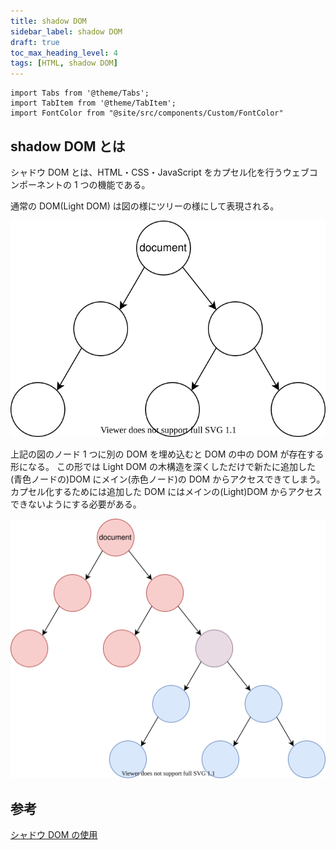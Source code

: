 ```yaml
---
title: shadow DOM
sidebar_label: shadow DOM
draft: true
toc_max_heading_level: 4
tags: [HTML, shadow DOM]
---
```


```mdx-code-block
import Tabs from '@theme/Tabs';
import TabItem from '@theme/TabItem';
import FontColor from "@site/src/components/Custom/FontColor"
```

## shadow DOM とは

シャドウ DOM とは、HTML・CSS・JavaScript をカプセル化を行うウェブコンポーネントの 1 つの機能である。

通常の DOM(Light DOM) は図の様にツリーの様にして表現される。

![DOM](/img/svg/Web-Language/html/shadow-dom/shadow-dom-1.drawio.svg "DOM")

上記の図のノード 1 つに別の DOM を埋め込むと DOM の中の DOM が存在する形になる。
この形では Light DOM の木構造を深くしただけで新たに追加した(青色ノードの)DOM にメイン(赤色ノード)の DOM からアクセスできてしまう。
カプセル化するためには追加した DOM にはメインの(Light)DOM からアクセスできないようにする必要がある。

![DOM2](/img/svg/Web-Language/html/shadow-dom/shadow-dom-2.drawio.svg "DOM2")

## 参考

[シャドウ DOM の使用](https://developer.mozilla.org/ja/docs/Web/Web_Components/Using_shadow_DOM)
